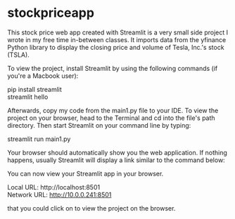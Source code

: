 # stockpriceapp

This stock price web app created with Streamlit is a very small side project I wrote in my free time in-between classes. 
It imports data from the yfinance Python library to display the closing price and volume of Tesla, Inc.'s stock (TSLA). 

To view the project, install Streamlit by using the following commands (if you're a Macbook user): 

pip install streamlit                                                                                         
streamlit hello

Afterwards, copy my code from the main1.py file to your IDE. 
To view the project on your browser, head to the Terminal and cd into the file's path directory. Then start Streamlit on your command line by typing: 

streamlit run main1.py 

Your browser should automatically show you the web application. If nothing happens, usually Streamlit will display a link similar to the command below:


 You can now view your Streamlit app in your browser.

  Local URL: http://localhost:8501                                                                           
  Network URL: http://10.0.0.241:8501                                                                                                                 
  
  that you could click on to view the project on the browser. 
